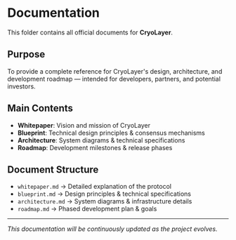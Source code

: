 # Documentation

This folder contains all official documents for **CryoLayer**.

## Purpose
To provide a complete reference for CryoLayer's design, architecture, and development roadmap — intended for developers, partners, and potential investors.

## Main Contents
- **Whitepaper**: Vision and mission of CryoLayer  
- **Blueprint**: Technical design principles & consensus mechanisms  
- **Architecture**: System diagrams & technical specifications  
- **Roadmap**: Development milestones & release phases  

## Document Structure
- `whitepaper.md` → Detailed explanation of the protocol  
- `blueprint.md` → Design principles & technical specifications  
- `architecture.md` → System diagrams & infrastructure details  
- `roadmap.md` → Phased development plan & goals  

---

*This documentation will be continuously updated as the project evolves.*
